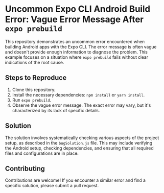 # Uncommon Expo CLI Android Build Error: Vague Error Message After `expo prebuild`

This repository demonstrates an uncommon error encountered when building Android apps with the Expo CLI. The error message is often vague and doesn't provide enough information to diagnose the problem.  This example focuses on a situation where `expo prebuild` fails without clear indications of the root cause.

## Steps to Reproduce

1. Clone this repository.
2. Install the necessary dependencies: `npm install` or `yarn install`.
3. Run `expo prebuild`.
4. Observe the vague error message.  The exact error may vary, but it's characterized by its lack of specific details.

## Solution

The solution involves systematically checking various aspects of the project setup, as described in the `bugSolution.js` file.  This may include verifying the Android setup, checking dependencies, and ensuring that all required files and configurations are in place.

## Contributing

Contributions are welcome! If you encounter a similar error and find a specific solution, please submit a pull request.